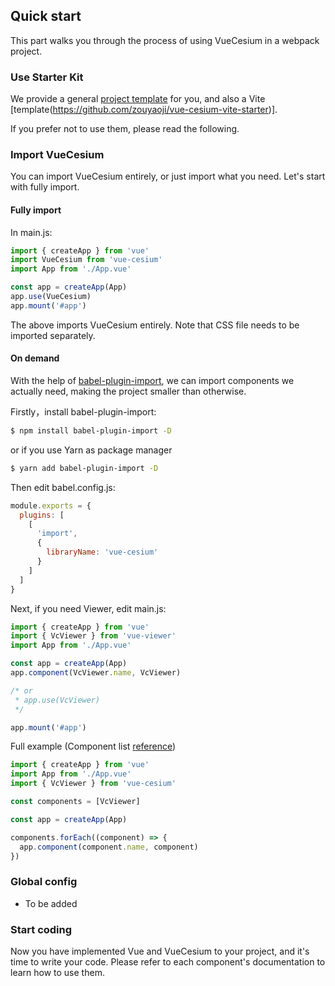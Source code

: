 ## Quick start

This part walks you through the process of using VueCesium in a webpack project.

### Use Starter Kit

We provide a general [project template](https://github.com/zouyaoji/vue-cesium-starter) for you, and also a Vite [template(https://github.com/zouyaoji/vue-cesium-vite-starter)].

If you prefer not to use them, please read the following.

### Import VueCesium

You can import VueCesium entirely, or just import what you need. Let's start with fully import.

#### Fully import

In main.js:

```javascript
import { createApp } from 'vue'
import VueCesium from 'vue-cesium'
import App from './App.vue'

const app = createApp(App)
app.use(VueCesium)
app.mount('#app')
```

The above imports VueCesium entirely. Note that CSS file needs to be imported separately.

#### On demand

With the help of [babel-plugin-import](https://github.com/ant-design/babel-plugin-import), we can import components we actually need, making the project smaller than otherwise.

Firstly，install babel-plugin-import:

```bash
$ npm install babel-plugin-import -D
```

or if you use Yarn as package manager

```bash
$ yarn add babel-plugin-import -D
```

Then edit babel.config.js:

```js
module.exports = {
  plugins: [
    [
      'import',
      {
        libraryName: 'vue-cesium'
      }
    ]
  ]
}
```

Next, if you need Viewer, edit main.js:

```javascript
import { createApp } from 'vue'
import { VcViewer } from 'vue-viewer'
import App from './App.vue'

const app = createApp(App)
app.component(VcViewer.name, VcViewer)

/* or
 * app.use(VcViewer)
 */

app.mount('#app')
```

Full example (Component list [reference](https://github.com/zouyaoji/vue-cesium/tree/dev/packages))

```javascript
import { createApp } from 'vue'
import App from './App.vue'
import { VcViewer } from 'vue-cesium'

const components = [VcViewer]

const app = createApp(App)

components.forEach((component) => {
  app.component(component.name, component)
})
```

### Global config

- To be added

### Start coding

Now you have implemented Vue and VueCesium to your project, and it's time to write your code. Please refer to each component's documentation to learn how to use them.
